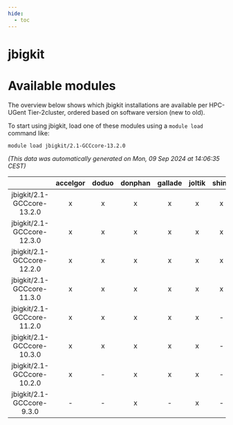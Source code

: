 ```yaml
---
hide:
  - toc
---
```


jbigkit
=======

# Available modules


The overview below shows which jbigkit installations are available per HPC-UGent Tier-2cluster, ordered based on software version (new to old).

To start using jbigkit, load one of these modules using a `module load` command like:

```shell
module load jbigkit/2.1-GCCcore-13.2.0
```

*(This data was automatically generated on Mon, 09 Sep 2024 at 14:06:35 CEST)*  

| |accelgor|doduo|donphan|gallade|joltik|shinx|skitty|
| :---: | :---: | :---: | :---: | :---: | :---: | :---: | :---: |
|jbigkit/2.1-GCCcore-13.2.0|x|x|x|x|x|x|x|
|jbigkit/2.1-GCCcore-12.3.0|x|x|x|x|x|x|x|
|jbigkit/2.1-GCCcore-12.2.0|x|x|x|x|x|x|x|
|jbigkit/2.1-GCCcore-11.3.0|x|x|x|x|x|x|x|
|jbigkit/2.1-GCCcore-11.2.0|x|x|x|x|x|-|x|
|jbigkit/2.1-GCCcore-10.3.0|x|x|x|x|x|-|x|
|jbigkit/2.1-GCCcore-10.2.0|x|-|x|x|x|-|x|
|jbigkit/2.1-GCCcore-9.3.0|-|-|x|-|x|-|x|
